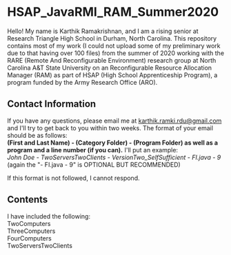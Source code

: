# HSAP_JavaRMI_RAM_Summer2020
Hello! My name is Karthik Ramakrishnan, and I am a rising senior at Research Triangle High School in Durham, North Carolina. This repository contains most of my work (I could not upload some of my preliminary work due to that having over 100 files) from the summer of 2020 working with the RARE (Remote And Reconfigurable Environment) research group at North Carolina A&T State University on an Reconfigurable Resource Allocation Manager (RAM) as part of HSAP (High School Apprenticeship Program), a program funded by the Army Research Office (ARO).

## Contact Information
If you have any questions, please email me at karthik.ramki.rdu@gmail.com and I'll try to get back to you within two weeks. The format of your email should be as follows:<br/>
**(First and Last Name) - (Category Folder) - (Program Folder) as well as a program and a line number (if you can).**
I'll put an example:<br/>
*John Doe - TwoServersTwoClients - VersionTwo_SelfSufficient - FI.java - 9*
(again the "- FI.java - 9" is OPTIONAL BUT RECOMMENDED)

If this format is not followed, I cannot respond.

## Contents
I have included the following:<br/>
TwoComputers<br/>
ThreeComputers<br/>
FourComputers<br/>
TwoServersTwoClients<br/>
